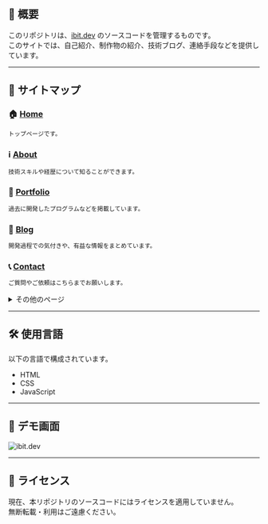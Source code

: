 ## 📌 概要

このリポジトリは、[ibit.dev](https://ibit.dev) のソースコードを管理するものです。  
このサイトでは、自己紹介、制作物の紹介、技術ブログ、連絡手段などを提供しています。

---

## 🔗 サイトマップ

### 🏠 [Home](https://ibit.dev/)
```txt
トップページです。
```

### ℹ️ [About](https://ibit.dev/about)
```txt
技術スキルや経歴について知ることができます。
```

### 🧩 [Portfolio](https://ibit.dev/portfolio)
```txt
過去に開発したプログラムなどを掲載しています。
```

### 📝 [Blog](https://ibit.dev/blog)
```txt
開発過程での気付きや、有益な情報をまとめています。
```

### 📞 [Contact](https://ibit.dev/contact)
```txt
ご質問やご依頼はこちらまでお願いします。
```

<details><summary>その他のページ</summary>
<ul>
  <li>🔗<a href="https://ibit.dev/share">Share</a></li>
  <li>⚖️<a href="https://ibit.dev/terms">Terms of service</a></li>
  <li>🔒<a href="https://ibit.dev/privacy">Privacy Policy</a></li>
  <li>❌<a href="https://ibit.dev/404">404 Not Found</a></li>
</ul>
</details>

---

## 🛠️ 使用言語

以下の言語で構成されています。

- HTML
- CSS
- JavaScript

---

## 📸 デモ画面

![ibit.dev](https://github.com/ibit/website/blob/main/img/screenshot_home.png)

---

## 📄 ライセンス

現在、本リポジトリのソースコードにはライセンスを適用していません。  
無断転載・利用はご遠慮ください。
